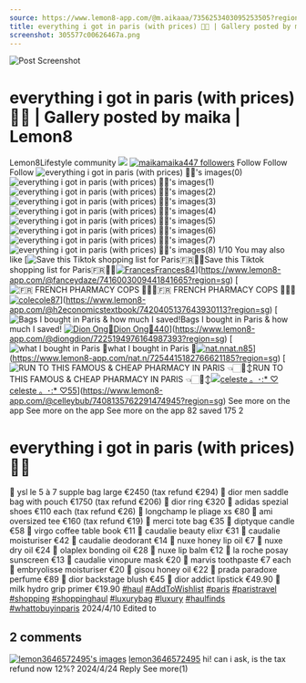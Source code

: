 ```yaml
---
source: https://www.lemon8-app.com/@m.aikaaa/7356253403095253505?region=sg
title: everything i got in paris (with prices) 🫶🏻 | Gallery posted by maika | Lemon8
screenshot: 305577c00626467a.png
---
```



![Post Screenshot](305577c00626467a.png)
# everything i got in paris (with prices) 🫶🏻 | Gallery posted by maika | Lemon8
[](https://www.lemon8-app.com/feed/foryou?region=sg)
Lemon8Lifestyle community
[](https://www.lemon8-app.com/search/sug?region=sg)![](https://lemon8.onelink.me/FMQw?pid=website_direct&af_force_dp=false&af_dp=snssdk2657%3A%2F%2Farticle_detail_page%3Fgroup_id%3D7356253403095253505%26pid%3Dwebsite_direct&retargeting=true&ab_version=73512073&af_web_dp=https%3A%2F%2Fitunes.apple.com%2Fapp%2Fapple-store%2Fid1498607143%3Fpt%3D1613620%26ct%3Dinterstitialdownload%26mt%3D8&amp_extra=%7B%22seo_page_id%22%3A%22462833452563277177%22%2C%22traffic_type%22%3A%22website_direct%22%2C%22web_id%22%3A%227481733039422162439%22%2C%22enter_position%22%3A%22smart_banner%22%2C%22enter_page_id%22%3A%227356253403095253505%22%2C%22enter_page_type%22%3A%22article%22%7D)
[![maika](https://p16-lemon8-sign-sg.tiktokcdn.com/user-avatar-alisg/11a707d06ce83e777eb352cb16c69cae~tplv-sdweummd6v-shrink:120:0:q75.jpeg?lk3s=66c60501&source=feed_user&x-expires=1744588800&x-signature=VNW4fBI7hU8IJJWFT0y2sjYsm5k%3D)](https://www.lemon8-app.com/@m.aikaaa?region=sg)[maika447 followers](https://www.lemon8-app.com/@m.aikaaa?region=sg)
Follow
Follow
Follow
![everything i got in paris \(with prices\) 🫶🏻's images\(0\)](https://p16-lemon8-sign-sg.tiktokcdn.com/tos-alisg-v-a3e477-sg/oYK7DLvg1QJV5ABftEVSteAe6AIlMEGAMIcbAL~tplv-sdweummd6v-wap-logo-v1:QG0uYWlrYWFh:1080:0.webp?lk3s=66c60501&source=wap_large_logo_image&x-expires=1744588800&x-signature=VPr%2BYVYCP53GEC8TJ4QppLFvbXU%3D)
![everything i got in paris \(with prices\) 🫶🏻's images\(1\)](https://p16-lemon8-sign-sg.tiktokcdn.com/tos-alisg-v-a3e477-sg/o8cAIDJLtEAlAbAAMc7L5SIVleqvGeoEgl4MfW~tplv-sdweummd6v-wap-logo-v1:QG0uYWlrYWFh:1080:0.webp?lk3s=66c60501&source=wap_large_logo_image&x-expires=1744588800&x-signature=xsqm%2FFqOf7uh6cWnRAhf0dkAFpA%3D)
![everything i got in paris \(with prices\) 🫶🏻's images\(2\)](https://p16-lemon8-sign-sg.tiktokcdn.com/tos-alisg-v-a3e477-sg/o0eSvAgMMEVKz4bXQAAVaJIZ7D5t8LfAebQKAv~tplv-sdweummd6v-wap-logo-v1:QG0uYWlrYWFh:1080:0.webp?lk3s=66c60501&source=wap_large_logo_image&x-expires=1744588800&x-signature=oK7QD7niOPG3LVZobDUPTbf2IXY%3D)
![everything i got in paris \(with prices\) 🫶🏻's images\(3\)](https://p16-lemon8-sign-sg.tiktokcdn.com/tos-alisg-v-a3e477-sg/oQAIgQVEAJS3DMl6bLefVMGEeALgAI7tKAcvAt~tplv-sdweummd6v-wap-logo-v1:QG0uYWlrYWFh:1080:0.webp?lk3s=66c60501&source=wap_large_logo_image&x-expires=1744588800&x-signature=ZD2RGdn7j9LDgDwRlzh4HNAc%2Bi8%3D)
![everything i got in paris \(with prices\) 🫶🏻's images\(4\)](https://p16-lemon8-sign-sg.tiktokcdn.com/tos-alisg-v-a3e477-sg/oEBU3AQBzCq59kWiiAA1wEETeBuWfCdgP2IlAr~tplv-sdweummd6v-wap-logo-v1:QG0uYWlrYWFh:1080:0.webp?lk3s=66c60501&source=wap_large_logo_image&x-expires=1744588800&x-signature=0HF9n3S80fvQt6Wwjp79AdZiamU%3D)
![everything i got in paris \(with prices\) 🫶🏻's images\(5\)](https://p16-lemon8-sign-sg.tiktokcdn.com/tos-alisg-v-a3e477-sg/oQ9W21CRzEQAeAB5qCCizAUiIuBATcEWrgfhlP~tplv-sdweummd6v-wap-logo-v1:QG0uYWlrYWFh:1080:0.webp?lk3s=66c60501&source=wap_large_logo_image&x-expires=1744588800&x-signature=yJTxpFE7homN3C2e%2FpQ9CSCanAo%3D)
![everything i got in paris \(with prices\) 🫶🏻's images\(6\)](https://p16-lemon8-sign-sg.tiktokcdn.com/tos-alisg-v-a3e477-sg/ocWIghCETuAqBdzDPi1rePiAWB5lfdE92ACUAQ~tplv-sdweummd6v-wap-logo-v1:QG0uYWlrYWFh:1080:0.webp?lk3s=66c60501&source=wap_large_logo_image&x-expires=1744588800&x-signature=xGvXm4usbzUf5QxlKdE1X4niARU%3D)
![everything i got in paris \(with prices\) 🫶🏻's images\(7\)](https://p16-lemon8-sign-sg.tiktokcdn.com/tos-alisg-v-a3e477-sg/ooEWIABA2quCEdBzTiAnf9FPEU5eriAgQW1lCC~tplv-sdweummd6v-wap-logo-v1:QG0uYWlrYWFh:1080:0.webp?lk3s=66c60501&source=wap_large_logo_image&x-expires=1744588800&x-signature=OtoRgwIoUQ94mQQYagrvEmJrFXw%3D)
![everything i got in paris \(with prices\) 🫶🏻's images\(8\)](https://p16-lemon8-sign-sg.tiktokcdn.com/tos-alisg-v-a3e477-sg/o0AA65IQIDAMvPLefVLgtqAtKKSce7JMGEVbAl~tplv-sdweummd6v-wap-logo-v1:QG0uYWlrYWFh:1080:0.webp?lk3s=66c60501&source=wap_large_logo_image&x-expires=1744588800&x-signature=aAQoX2T0o%2BmL13GDuLvbqptqv9c%3D)
1/10
You may also like
[![Save this Tiktok shopping list for Paris🇫🇷🧴💊](https://p16-lemon8-sign-sg.tiktokcdn.com/tos-alisg-v-a3e477-sg/oA9tVuEgQAEiviu7D2tt96fIAfBWBCAIvA9mwq~tplv-sdweummd6v-shrink:640:0:q50.webp?lk3s=66c60501&source=seo_middle_feed_list&x-expires=1773532800&x-signature=srFeCrLtJJgf6H%2FW53ixzZgbnn0%3D)Save this Tiktok shopping list for Paris🇫🇷🧴💊[![Frances](https://p16-lemon8-sign-sg.tiktokcdn.com/user-avatar-alisg/e53b8adba15de266cc304462d379fbef~tplv-sdweummd6v-shrink:120:0:q75.jpeg?lk3s=66c60501&source=feed_user&x-expires=1744588800&x-signature=MaJYoBusEDh2DSz3OTYvp8yOx8M%3D)Frances84](https://www.lemon8-app.com/@fanceydaze?region=sg)](https://www.lemon8-app.com/@fanceydaze/7416003009441841665?region=sg)
[![🇫🇷 FRENCH PHARMACY COPS 👌🏻😋](https://p16-lemon8-sign-sg.tiktokcdn.com/tos-alisg-v-a3e477-sg/ocn7yHF9FIDUf6AJc0AAfOESN1QfbwRDgAzSJE~tplv-sdweummd6v-shrink:640:0:q50.webp?lk3s=66c60501&source=seo_middle_feed_list&x-expires=1773532800&x-signature=0IZRlpaWJRfar4gsBJLzFy7e2zo%3D)🇫🇷 FRENCH PHARMACY COPS 👌🏻😋[![cole](https://p16-lemon8-sign-sg.tiktokcdn.com/user-avatar-alisg/01260d98a98ece06369a8d23d4af43a2~tplv-sdweummd6v-shrink:120:0:q75.jpeg?lk3s=66c60501&source=feed_user&x-expires=1744588800&x-signature=GPh0v%2BM1tHjKMTi8S19ysYOrSzE%3D)cole87](https://www.lemon8-app.com/@h2economicstextbook?region=sg)](https://www.lemon8-app.com/@h2economicstextbook/7420405137643930113?region=sg)
[![Bags I bought in Paris & how much I saved! ](https://p16-lemon8-sign-sg.tiktokcdn.com/tos-alisg-v-a3e477-sg/e2176eaf621c499b86bda6460e081f72~tplv-sdweummd6v-shrink:640:0:q50.webp?lk3s=66c60501&source=seo_middle_feed_list&x-expires=1773532800&x-signature=ZR6WLE5ilx4Z%2FYJ6bE7Ti4Pw%2BLc%3D)Bags I bought in Paris & how much I saved! [![Dion Ong🦕](https://p16-lemon8-sign-sg.tiktokcdn.com/user-avatar-alisg/d2e1bc5202479dc75f6e79dab8ddfb93~tplv-sdweummd6v-shrink:120:0:q75.jpeg?lk3s=66c60501&source=feed_user&x-expires=1744588800&x-signature=Blc%2BwfBb%2B0KY%2BLvLHVahtbAEd4I%3D)Dion Ong🦕440](https://www.lemon8-app.com/@diongdion?region=sg)](https://www.lemon8-app.com/@diongdion/7225194976164987393?region=sg)
[![what I bought in Paris 🥯](https://p16-lemon8-sign-sg.tiktokcdn.com/tos-alisg-v-a3e477-sg/owmelVACCfqhECQAzyL02WgA6hEhNBFzIs3Wi9~tplv-sdweummd6v-shrink:640:0:q50.webp?lk3s=66c60501&source=seo_middle_feed_list&x-expires=1773532800&x-signature=6gmcSXgcrnXAdI1cVxtPdCiDBTI%3D)what I bought in Paris 🥯[![nat.n](https://p16-lemon8-sign-sg.tiktokcdn.com/user-avatar-alisg/f5f266771a68f7b0bfa11129dc5ccaf6~tplv-sdweummd6v-shrink:120:0:q75.jpeg?lk3s=66c60501&source=feed_user&x-expires=1744588800&x-signature=SbADCAts44x7%2FfX8wXoxA0bMvLs%3D)nat.n85](https://www.lemon8-app.com/nat.n?region=sg)](https://www.lemon8-app.com/nat.n/7254415182766621185?region=sg)
[![RUN TO THIS FAMOUS & CHEAP PHARMACY IN PARIS 👈🏻🙂‍↕️](https://p16-lemon8-sign-sg.tiktokcdn.com/tos-alisg-v-a3e477-sg/oYeFALOGfbbmIAIIfCDLe2IGJRA6OQ2dnhATAG~tplv-sdweummd6v-shrink:640:0:q50.webp?lk3s=66c60501&source=seo_middle_feed_list&x-expires=1773532800&x-signature=txPk4fWZ96zGBmFN5NRmK8mS2n0%3D)RUN TO THIS FAMOUS & CHEAP PHARMACY IN PARIS 👈🏻🙂‍↕️[![celeste 。･:* ♡](https://p16-lemon8-sign-sg.tiktokcdn.com/user-avatar-alisg/fe5bc43e6312351ec2f8c330d9ab6b18~tplv-sdweummd6v-shrink:120:0:q75.jpeg?lk3s=66c60501&source=feed_user&x-expires=1744588800&x-signature=wjtOxG7NPYoCRTBhkrWkm1NTT0w%3D)celeste 。･:* ♡55](https://www.lemon8-app.com/@celleybub?region=sg)](https://www.lemon8-app.com/@celleybub/7408135762291474945?region=sg)
See more on the app
See more on the app
See more on the app
82 saved
175
2
# everything i got in paris (with prices) 🫶🏻
🤍 ysl le 5 à 7 supple bag large €2450 (tax refund €294)
🤍 dior men saddle bag with pouch €1750 (tax refund €206)
🤍 dior ring €320
🤍 adidas spezial shoes €110 each (tax refund €26)
🤍 longchamp le pliage xs €80
🤍 ami oversized tee €160 (tax refund €19)
🤍 merci tote bag €35 
🤍 diptyque candle €58 
🤍 virgo coffee table book €11 
🤍 caudalie beauty elixr €31 
🤍 caudalie moisturiser €42
🤍 caudalie deodorant €14
🤍 nuxe honey lip oil €7
🤍 nuxe dry oil €24
🤍 olaplex bonding oil €28
🤍 nuxe lip balm €12
🤍 la roche posay sunscreen €13
🤍 caudalie vinopure mask €20
🤍 marvis toothpaste €7 each 
🤍 embryolisse moisturiser €20
🤍 gisou honey oil €22
🤍 prada paradoxe perfume €89
🤍 dior backstage blush €45
🤍 dior addict lipstick €49.90
🤍 milk hydro grip primer €19.90
[#haul](https://www.lemon8-app.com/topic/7206214732305498118?region=sg) [#AddToWishlist](https://www.lemon8-app.com/topic/7340916794481246210?region=sg) [#paris](https://www.lemon8-app.com/topic/7199953620581695493?region=sg) [#paristravel](https://www.lemon8-app.com/topic/7209352672976666630?region=sg) [#shopping](https://www.lemon8-app.com/topic/7200434954999169030?region=sg) [#shoppinghaul](https://www.lemon8-app.com/topic/7205361415346651141?region=sg) [#luxurybag](https://www.lemon8-app.com/topic/7199192541815701509?region=sg) [#luxury](https://www.lemon8-app.com/topic/7198506032980754437?region=sg) [#haulfinds](https://www.lemon8-app.com/topic/7236901495156326405?region=sg) [#whattobuyinparis](https://www.lemon8-app.com/topic/7266089737215197186?region=sg)
2024/4/10 Edited to
## 2 comments
[![lemon3646572495's images](https://p16-sign-sg.lemon8cdn.com/user-avatar-alisg/ab53508f0ad6e09e626e917856754ec6.png~tplv-sdweummd6v-shrink:1200:0:q75.webp?lk3s=d32e6450&source=ui_avatar&x-expires=1744588800&x-signature=EqLIuSw8EuDs4%2BkkFn89sT751yo%3D)](https://www.lemon8-app.com/lemon3646572495?region=sg)
[lemon3646572495](https://www.lemon8-app.com/lemon3646572495?region=sg)
hi! can i ask, is the tax refund now 12%?
2024/4/24
Reply
See more(1)
#